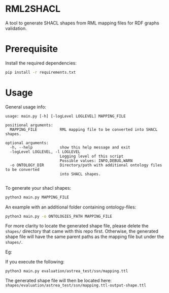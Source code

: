 # RML2SHACL 

A tool to generate SHACL shapes from RML mapping files for RDF graphs validation. 



# Prerequisite

Install the required dependencies: 
```bash
pip install -r requirements.txt
```


# Usage 


General usage info: 

``` 
usage: main.py [-h] [-logLevel LOGLEVEL] MAPPING_FILE

positional arguments:
  MAPPING_FILE          RML mapping file to be converted into SHACL shapes.

optional arguments:
  -h, --help            show this help message and exit
  -logLevel LOGLEVEL, -l LOGLEVEL
                        Logging level of this script
                        Possible values: INFO,DEBUG,WARN
  -o ONTOLOGY_DIR       Directory/path with additional ontology files to be converted 
                        into SHACL shapes.
  

```




To generate your shacl shapes: 

```bash 
python3 main.py MAPPING_FILE
```

An example with an additional folder containing ontology-files:
```bash 
python3 main.py -o ONTOLOGIES_PATH MAPPING_FILE
```

For more clarity to locate the generated shape file, please 
delete the ``shapes/`` directory that came with this repo first. 
Otherwise, the generated shape file will have the same parent paths as the 
mapping file but under the ``shapes/``. 


Eg: 

If you execute the following:
```
python3 main.py evaluation/astrea_test/ssn/mapping.ttl
```

The generated shape file will then be located here: 
``shapes/evaluation/astrea_test/ssn/mapping.ttl-output-shape.ttl``






